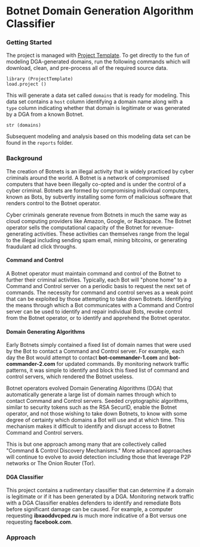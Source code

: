Botnet Domain Generation Algorithm Classifier
===================================================================

### Getting Started

The project is managed with [Project Template](http://projecttemplate.net/).  To get directly to the fun of modeling DGA-generated domains, run the following commands which will download, clean, and pre-process all of the required source data.

```
library (ProjectTemplate)
load.project ()
```

This will generate a data set called ```domains``` that is ready for modeling.  This data set contains a ```host``` column identifying a domain name along with a ```type``` column indicating whether that domain is legitimate or was generated by a DGA from a known Botnet.

```
str (domains)
```

Subsequent modeling and analysis based on this modeling data set can be found in the ```reports``` folder.

### Background

The creation of Botnets is an illegal activity that is widely practiced by cyber criminals around the world. A Botnet is a network of compromised computers that have been illegally co-opted and is under the control of a cyber criminal.  Botnets are formed by compromising individual computers, known as Bots, by subvertly installing some form of malicious software that renders control to the Botnet operator.

Cyber criminals generate revenue from Botnets in much the same way as cloud computing providers like Amazon, Google, or Rackspace.  The Botnet operator sells the computational capacity of the Botnet for revenue-generating activities.  These activities can themselves range from the legal to the illegal including sending spam email, mining bitcoins, or generating fraudulant ad click throughs.

#### Command and Control

A Botnet operator must maintain command and control of the Botnet to further their criminal activities.  Typically, each Bot will "phone home" to a Command and Control server on a periodic basis to request the next set of commands.  The necessity for command and control serves as a weak point that can be exploited by those attempting to take down Botnets.  Identifying the means through which a Bot communicates with a Command and Control server can be used to identify and repair individual Bots, revoke control from the Botnet operator, or to identify and apprehend the Botnet operator.

#### Domain Generating Algorithms

Early Botnets simply contained a fixed list of domain names that were used by the Bot to contact a Command and Control server.  For example, each day the Bot would attempt to contact **bot-commander-1.com** and **bot-commander-2.com** for updated commands.  By monitoring network traffic patterns, it was simple to identify and block this fixed list of command and control servers, which rendered the Botnet useless.

Botnet operators evolved Domain Generating Algorithms (DGA) that automatically generate a large list of domain names through which to contact Command and Control servers.  Seeded cryptographic algorithms, similar to security tokens such as the RSA SecurID, enable the Botnet operator, and not those wishing to take down Botnets, to know with some degree of certainty which domains a Bot will use and at which time.  This mechanism makes it difficult to identify and disrupt access to Botnet Command and Control servers.  

This is but one approach among many that are collectively called "Command & Control Discovery Mechanisms."  More advanced approaches will continue to evolve to avoid detection including those that leverage P2P networks or The Onion Router (Tor).

#### DGA Classifier

This project contains a rudimentary classifier that can determine if a domain is legitimate or if it has been generated by a DGA.  Monitoring network traffic with a DGA Classifier enables defenders to identify and remediate Bots before significant damage can be caused.  For example, a computer requesting **ibxaoddvcped.ru** is much more indicative of a Bot versus one requesting **facebook.com**.

### Approach







